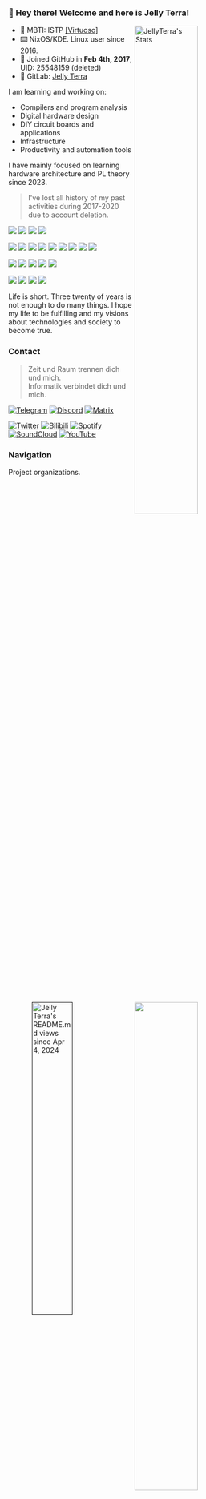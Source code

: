 ### 👏 Hey there! Welcome and here is Jelly Terra!

<a href="https://jellyterra.com"><img align="right" width="50%" title="JellyTerra's Stats" src="https://github-readme-stats.vercel.app/api?username=jellyterra&show_icons=true&theme=radical"/></a>
<a href="https://wakapi.jellyterra.com"><img align="right" width="50%" src="https://github-readme-stats.vercel.app/api/wakatime?username=jellyterra&api_domain=wakapi.jellyterra.com&bg_color=1A202C&title_color=2F855A&icon_color=2F855A&text_color=ffffff&custom_title=Wakapi%20Week%20Stats&layout=compact"/></a>

-   💙 MBTI: ISTP [\[Virtuoso\]](https://www.16personalities.com/istp-personality)
-   ⌨️ NixOS/KDE. Linux user since 2016.
-   👾 Joined GitHub in **Feb 4th, 2017**, UID: 25548159 (deleted)
-   🦊 GitLab: [Jelly Terra](https://gitlab.com/jellyterra)

I am learning and working on:

-   Compilers and program analysis
-   Digital hardware design
-   DIY circuit boards and applications
-   Infrastructure
-   Productivity and automation tools

I have mainly focused on learning hardware architecture and PL theory since 2023.

> I've lost all history of my past activities during 2017-2020 due to account deletion.

![](https://img.shields.io/badge/NixOS%20Linux-5277C3.svg?style=for-the-badge&logo=NixOS&logoColor=white)
![](https://img.shields.io/badge/KDE%20Plasma-1C94EB.svg?style=for-the-badge&logo=KDE&logoColor=white)
![](https://img.shields.io/badge/VSCodium-1C94EB.svg?style=for-the-badge&logo=VSCodium&logoColor=white)
![](https://img.shields.io/badge/IntelliJ%20IDEA-EA3C6B.svg?style=for-the-badge&logo=IntelliJIDEA&logoColor=white)

![](https://img.shields.io/badge/Vue-4FC08D.svg?style=for-the-badge&logo=Vuedotjs&logoColor=white)
![](https://img.shields.io/badge/TypeScript-3178C6.svg?style=for-the-badge&logo=TypeScript&logoColor=white)
![](https://img.shields.io/badge/Go-00A7D0.svg?style=for-the-badge&logo=Go&logoColor=white)
![](https://img.shields.io/badge/Kotlin-7F52FF.svg?style=for-the-badge&logo=Kotlin&logoColor=white)
![](https://img.shields.io/badge/OCaml-EC6813.svg?style=for-the-badge&logo=OCaml&logoColor=white)
![](https://img.shields.io/badge/Rust-FFC832.svg?style=for-the-badge&logo=Rust&logoColor=black)
![](https://img.shields.io/badge/C/C++-F34B7D.svg?style=for-the-badge&logo=CPlusPlus&logoColor=white)
![](https://img.shields.io/badge/Scala-D73222.svg?style=for-the-badge&logo=Scala&logoColor=white)
![](https://img.shields.io/badge/Julia-9558B2.svg?style=for-the-badge&logo=Julia&logoColor=white)

![](https://img.shields.io/badge/ArchLinux-1793D1.svg?style=for-the-badge&logo=ArchLinux&logoColor=white)
![](https://img.shields.io/badge/Fedora-51A2DA.svg?style=for-the-badge&logo=Fedora&logoColor=white)
![](https://img.shields.io/badge/Redis-FF4438.svg?style=for-the-badge&logo=Redis&logoColor=white)
![](https://img.shields.io/badge/Cloudflare-F38020.svg?style=for-the-badge&logo=Cloudflare&logoColor=white)
![](https://img.shields.io/badge/DigitalOcean-0080FF.svg?style=for-the-badge&logo=DigitalOcean&logoColor=white)


![](https://img.shields.io/badge/Xilinx%20Zynq-000000.svg?style=for-the-badge&logo=AMD&logoColor=white&logoSize=auto)
![](https://img.shields.io/badge/RISCV-283272.svg?style=for-the-badge&logo=RISC-V&logoColor=f5b213)
![](https://img.shields.io/badge/STM32-03234B.svg?style=for-the-badge&logo=STMicroelectronics&logoColor=white)
![](https://img.shields.io/badge/ESP32-E7352C.svg?style=for-the-badge&logo=Espressif&logoColor=white)

<a href="" target="_blank">
    <img align="right" width="40%" title="Jelly Terra's README.md views since Apr 4, 2024" src="https://count.getloli.com/get/@jellyterra?theme=moebooru/">
</a>

Life is short. Three twenty of years is not enough to do many things.
I hope my life to be fulfilling and my visions about technologies and society to become true.

### Contact

> Zeit und Raum trennen dich und mich.<br/>
> Informatik verbindet dich und mich.

[![Telegram](https://img.shields.io/badge/Telegram-26A5E4.svg?style=for-the-badge&logo=Telegram&logoColor=white)](https://t.me/jellyterra)
[![Discord](https://img.shields.io/badge/Discord-5865F2.svg?style=for-the-badge&logo=Discord&logoColor=white)](https://discord.gg/BHjax2qdWn)
[![Matrix](https://img.shields.io/badge/Matrix-000000.svg?style=for-the-badge&logo=Element&logoColor=white)](https://matrix.to/#/@jellyterra:gitter.im)

[![Twitter](https://img.shields.io/badge/Twitter-1D9BF0.svg?style=for-the-badge&logo=X&logoColor=white)](https://twitter.com/jellyterra)
[![Bilibili](https://img.shields.io/badge/Bilibili-00A1D6.svg?style=for-the-badge&logo=Bilibili&logoColor=white)](https://space.bilibili.com/443340304)
[![Spotify](https://img.shields.io/badge/Spotify-1DB954.svg?style=for-the-badge&logo=Spotify&logoColor=white)](https://open.spotify.com/user/t7l8rdnzrcne9lcgnp97hlk4b)
[![SoundCloud](https://img.shields.io/badge/SoundCloud-FF3300.svg?style=for-the-badge&logo=SoundCloud&logoColor=white)](https://soundcloud.com/jellyterra)
[![YouTube](https://img.shields.io/badge/YouTube-FF0000.svg?style=for-the-badge&logo=YouTube&logoColor=white)](https://www.youtube.com/channel/UC_zuyydHhKA7AGrn4Sc1QeA)

<a href="https://wakatime.com/@jellyterra"><img align="right" width="50%" title="Jelly Terra's Wakatime" src="https://github-readme-stats.vercel.app/api/wakatime?username=jellyterra&layout=compact&custom_title=Wakatime%20Stats%20since%20Mar%2010%202024"/></a>

### Navigation

Project organizations.

| Name                                              | Description                            |
|---------------------------------------------------|----------------------------------------|
| [LangVM](https://github.com/langvm)               | Compiler infrastructure                |
| [JetERA](https://github.com/jetera-creative)      | Circuit board designs                  |
| [Symonarch](https://github.com/symonarch)         | Hardware designs                       |
| [Circuitrus](https://github.com/circuitrus)       | EDA                                    |
| [Holiday Paint](https://github.com/paint-board)   | Public canvas                          | 
| [AutoDNS](https://github.com/autodns)             | Centralized DNS management             | 
| [Dashanalytics](https://github.com/dashanalytics) | Web traffic analysis                   | 
| [Pagine](https://github.com/webpagine)            | Web generator (available and archived) |

### Sponsor

[![Open Collective](https://img.shields.io/badge/Open%20Collective-7FADF2.svg?style=for-the-badge&logo=OpenCollective&logoColor=white)](https://opencollective.com/jellyterra)

### Security Notices

- Mar 1, 2024: I lost the GPG keypair 8A4D52DC8F884F06, all commits signed with it are marked "Unverified".

### Bookshelf

These are the paper books I own below. My reading has switched to e-books from **shadow libraries** to save costs since 2023.

Due to an HTML book, my 1st GitHub account is registered (2017) for Pages.

**The gears of fate begin to turn**
- 📖 2017 [ISBN](https://isbnsearch.org/isbn/9787115290366) Go语言编程
- 📖 2017 [ISBN](https://isbnsearch.org/isbn/9787115452511) Go并发编程实战
- 📖 2018 [ISBN](https://isbnsearch.org/isbn/9787115130228) C Primer Plus (5th Edition)<br/>^ primary school graduation gift from my teacher Zhang
- 📖 2018 [ISBN](https://isbnsearch.org/isbn/9787111421900) Understainding the JVM: Advanced Features and Best Practices (2nd Edition)
- 📖 2018 [ISBN](https://isbnsearch.org/isbn/9787508353944) Understanding the Linux Kernel (3rd Edition)
- 📖 2019 [ISBN](https://isbnsearch.org/isbn/9787302231578) 电子设计从零开始（第2版）<br/>^ gift from [@lizhirui](https://github.com/lizhirui) and his employer Wan
- 📖 2019 [ISBN](https://isbnsearch.org/isbn/9787111575115) OpenGL Programming Guide (9th Edition)
- 📖 2019 [ISBN](https://isbnsearch.org/isbn/9787111251217) Compilers: Principles, Techniques and Tools (2nd Edition)
- 📖 2020 [ISBN](https://isbnsearch.org/isbn/9787121246142) Computer Graphics with OpenGL (4th Edition)
- 📖 2020 [ISBN](https://isbnsearch.org/isbn/9787508386980) Tomcat: The Definitive Guide (2nd Edition)
- 📖 2021 [ISBN](https://isbnsearch.org/isbn/9787121315589) 印制电路板（PCB）设计技术与实践（第三版）
- 📖 2022 [ISBN](https://isbnsearch.org/isbn/9787111544937) Computer Systems: Aprogrammer's Perspective (3rd Edition)
- 📖 2022 [ISBN](https://isbnsearch.org/isbn/9787111631972) Gettings started with LLVM core libraries
- 📖 2023 [ISBN](https://isbnsearch.org/isbn/9787111652144) Computer Organization and Design: The Hardware/Software Interface, RISC-V Edition (5th Edition)
- 📖 2024 [ISBN](https://isbnsearch.org/isbn/9787115565693) Computer Architecture: A Quantitative Approach (6th Edition)
- 📖 2024 [ISBN](https://isbnsearch.org/isbn/9787111697404) Pratical Foundations for Programming Languages (2nd Edition)
- 📖 2024 [ISBN](https://isbnsearch.org/isbn/9787308249591) RISC-V CPU 芯片设计：香山源代码剖析<br/>^ got on the **RISC-V Summit China 2024** Day 2 activity **香山 Tutorial**

### lost+found

***The less you have, the more you fear lossing.***

Writing about past, is my way of making peace with past self, a way to comfort myself.

Here are the ideas and repos I've **dropped** in the past. Most of them were just ideas and had not been fully implemented:

> **2018 On-EasyAccess**
>
> A **failed** xml-based database Go program that **failed** in a competition held by the city.
>
> But it is one of the important bonds with the info-tech teacher Zhang in the last semester of my primary school time.
> **2018 LangVM Project**, which is different with 2023 [one](https://github.com/langvm/).
>
> Motivated to create a purely functional high-level VM as an alternative to the JVM, and provide native compilation support at the same time.
>
> The thing beyond my mind is: it has similar inspiration and motivation with LLVM's, but I didn't know about it that time! [(The last paragraph in Page 3, Preface)](https://faculty.sist.shanghaitech.edu.cn/faculty/songfu/course/spring2018/CS131/llvm.pdf)
>
> As of the time the repository was removed, only an untested interpreter was implemented. LOL
>
> Luckily, there is a Chrome offline webpage capture taken in 2019 saved on my cloud drive. I uploaded it and can be found [here](https://github.com/jellyterra/jellyterra/tree/main/lost-and-found/).
>

> **2018 Lava, Oops, Cheese etc.**
>
> VM-level assembly, high-level and even localized programming languages designed for LangVM.
>
> This is why I bought the "dragon book".

> **2019 Ketchup Graphics**
>
> A simple graphics engine based on OpenGL.
>
> This is why I bought the books about OpenGL. But today we should use Vulkan. xD

> **2019 Divine Comedy and Reality**
>
> Make the story and three realms of Divine Comedy into a game. I found that I was not able to do it that time -- even will never be. **I hope someone/producer can do it.** (for me)
The deletion of my past accounts and activities is a **great regret** for me, which I must to get out from.
2023 means a lot to me. New domains, fantastic mates, inspiring future ...

2023 means a lot to me. New domains, fantastic mates, inspiring future ...

***It is a rebirth, a new beginning ...***
